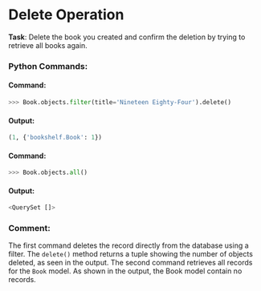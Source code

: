 # Delete Operation

**Task**: Delete the book you created and confirm the deletion by trying to retrieve all books again.

### Python Commands:
#### Command:
```python
>>> Book.objects.filter(title='Nineteen Eighty-Four').delete()
```
#### Output:
```python
(1, {'bookshelf.Book': 1})
```

#### Command:
```python
>>> Book.objects.all()
```
#### Output:
```python
<QuerySet []>
```


### Comment: 
The first command deletes the record directly from the database using a filter. The `delete()` method returns a tuple showing the number of objects deleted, as seen in the output. The second command retrieves all records for the `Book` model. As shown in the output, the Book model contain no records.



